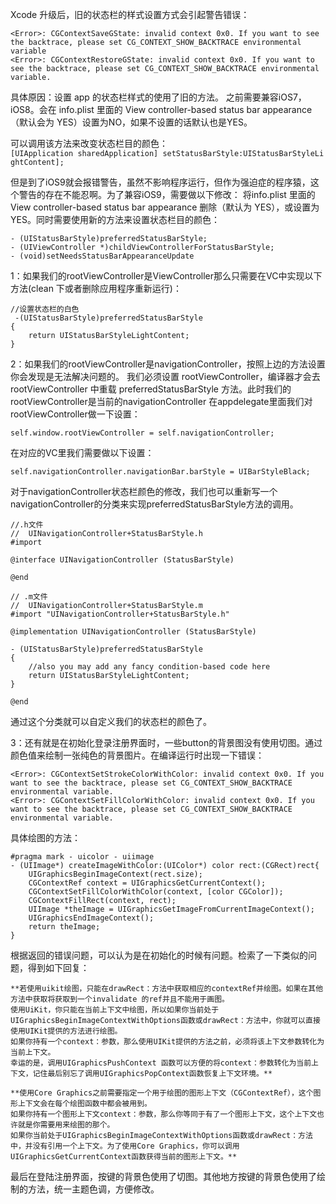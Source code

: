 Xcode 升级后，旧的状态栏的样式设置方式会引起警告错误：

```
<Error>: CGContextSaveGState: invalid context 0x0. If you want to see the backtrace, please set CG_CONTEXT_SHOW_BACKTRACE environmental variable
<Error>: CGContextRestoreGState: invalid context 0x0. If you want to see the backtrace, please set CG_CONTEXT_SHOW_BACKTRACE environmental variable.
```
具体原因：设置 app 的状态栏样式的使用了旧的方法。
之前需要兼容iOS7，iOS8。会在 info.plist 里面的 View controller-based status bar appearance （默认会为 YES）设置为NO，如果不设置的话默认也是YES。

可以调用该方法来改变状态栏目的颜色：
`[UIApplication sharedApplication] setStatusBarStyle:UIStatusBarStyleLightContent];`

但是到了iOS9就会报错警告，虽然不影响程序运行，但作为强迫症的程序猿，这个警告的存在不能忍啊。为了兼容iOS9，需要做以下修改：
将info.plist 里面的 View controller-based status bar appearance 删除（默认为 YES），或设置为YES。同时需要使用新的方法来设置状态栏目的颜色：

```
- (UIStatusBarStyle)preferredStatusBarStyle;
- (UIViewController *)childViewControllerForStatusBarStyle;
- (void)setNeedsStatusBarAppearanceUpdate
```
1：如果我们的rootViewController是ViewController那么只需要在VC中实现以下方法(clean 下或者删除应用程序重新运行)：

```
//设置状态栏的白色
 -(UIStatusBarStyle)preferredStatusBarStyle
{
    return UIStatusBarStyleLightContent;
}
```
2：如果我们的rootViewController是navigationController，按照上边的方法设置你会发现是无法解决问题的。
我们必须设置 rootViewController，编译器才会去 rootViewController 中重载 preferredStatusBarStyle 方法。此时我们的 rootViewController是当前的navigationController
在appdelegate里面我们对rootViewController做一下设置：
```
self.window.rootViewController = self.navigationController;
```
在对应的VC里我们需要做以下设置：
```
self.navigationController.navigationBar.barStyle = UIBarStyleBlack;
```
对于navigationController状态栏颜色的修改，我们也可以重新写一个navigationController的分类来实现preferredStatusBarStyle方法的调用。

```
//.h文件
//  UINavigationController+StatusBarStyle.h
#import
 
@interface UINavigationController (StatusBarStyle)
 
@end

```

```
// .m文件
//  UINavigationController+StatusBarStyle.m
#import "UINavigationController+StatusBarStyle.h"
 
@implementation UINavigationController (StatusBarStyle)
 
- (UIStatusBarStyle)preferredStatusBarStyle
{
    //also you may add any fancy condition-based code here
    return UIStatusBarStyleLightContent;
}
 
@end
```
通过这个分类就可以自定义我们的状态栏的颜色了。

3：还有就是在初始化登录注册界面时，一些button的背景图没有使用切图。通过颜色值来绘制一张纯色的背景图片。在编译运行时出现一下错误：

```
<Error>: CGContextSetStrokeColorWithColor: invalid context 0x0. If you want to see the backtrace, please set CG_CONTEXT_SHOW_BACKTRACE environmental variable.
<Error>: CGContextSetFillColorWithColor: invalid context 0x0. If you want to see the backtrace, please set CG_CONTEXT_SHOW_BACKTRACE environmental variable.
```
具体绘图的方法：

```
#pragma mark - uicolor - uiimage
- (UIImage*) createImageWithColor:(UIColor*) color rect:(CGRect)rect{
    UIGraphicsBeginImageContext(rect.size);
    CGContextRef context = UIGraphicsGetCurrentContext();
    CGContextSetFillColorWithColor(context, [color CGColor]);
    CGContextFillRect(context, rect);
    UIImage *theImage = UIGraphicsGetImageFromCurrentImageContext();
    UIGraphicsEndImageContext();
    return theImage;
}
```
根据返回的错误问题，可以认为是在初始化的时候有问题。检索了一下类似的问题，得到如下回复：

```
**若使用uikit绘图，只能在drawRect：方法中获取相应的contextRef并绘图。如果在其他方法中获取将获取到一个invalidate 的ref并且不能用于画图。
使用UiKit，你只能在当前上下文中绘图，所以如果你当前处于UIGraphicsBeginImageContextWithOptions函数或drawRect：方法中，你就可以直接使用UIKit提供的方法进行绘图。
如果你持有一个context：参数，那么使用UIKit提供的方法之前，必须将该上下文参数转化为当前上下文。
幸运的是，调用UIGraphicsPushContext 函数可以方便的将context：参数转化为当前上下文，记住最后别忘了调用UIGraphicsPopContext函数恢复上下文环境。**
```


```
**使用Core Graphics之前需要指定一个用于绘图的图形上下文（CGContextRef），这个图形上下文会在每个绘图函数中都会被用到。
如果你持有一个图形上下文context：参数，那么你等同于有了一个图形上下文，这个上下文也许就是你需要用来绘图的那个。
如果你当前处于UIGraphicsBeginImageContextWithOptions函数或drawRect：方法中，并没有引用一个上下文。为了使用Core Graphics，你可以调用UIGraphicsGetCurrentContext函数获得当前的图形上下文。**
```

最后在登陆注册界面，按键的背景色使用了切图。其他地方按键的背景色使用了绘制的方法，统一主题色调，方便修改。
